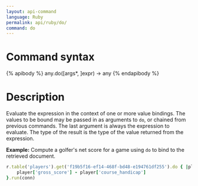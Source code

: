 ```yaml
---
layout: api-command
language: Ruby
permalink: api/ruby/do/
command: do
---
```


# Command syntax #

{% apibody %}
any.do([args*, ]expr) &rarr; any
{% endapibody %}

# Description #

Evaluate the expression in the context of one or more value bindings. The values to be bound may be passed in as arguments to `do`, or chained from previous commands. The last argument is always the expression to evaluate. The type of the result is the type of the value returned from the expression.

__Example:__ Compute a golfer's net score for a game using `do` to bind to the retrieved document.


```rb
r.table('players').get('f19b5f16-ef14-468f-bd48-e194761df255').do { |player|
    player['gross_score'] - player['course_handicap']
}.run(conn)
```
